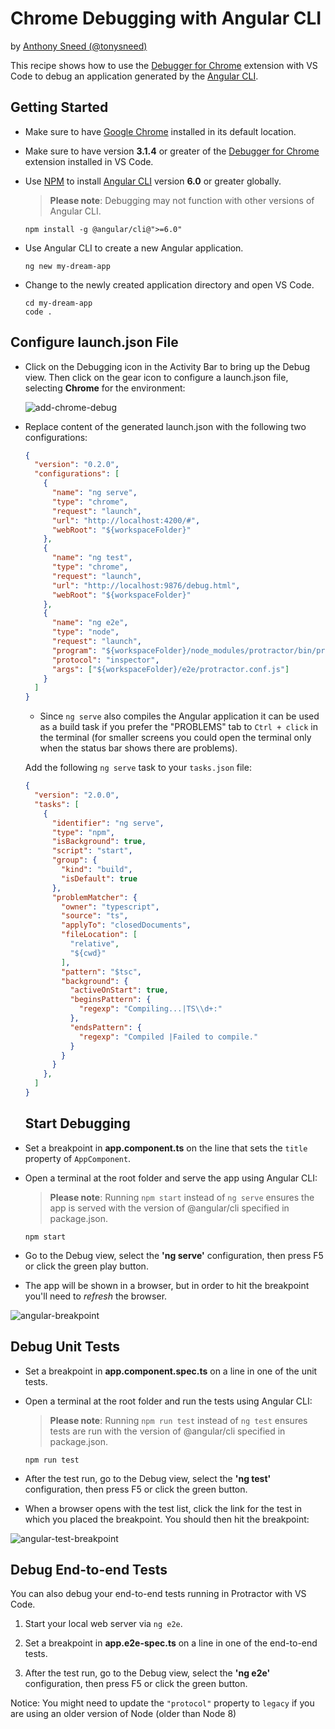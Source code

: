 # Chrome Debugging with Angular CLI

by [Anthony Sneed (@tonysneed)](https://github.com/tonysneed)

This recipe shows how to use the [Debugger for Chrome](https://github.com/Microsoft/vscode-chrome-debug) extension with VS Code to debug
an application generated by the [Angular CLI](https://cli.angular.io/).

## Getting Started

- Make sure to have [Google Chrome](https://www.google.com/chrome) installed in its default location.

- Make sure to have version **3.1.4** or greater of the [Debugger for Chrome](https://marketplace.visualstudio.com/items?itemName=msjsdiag.debugger-for-chrome) extension installed in VS Code.

- Use [NPM](https://www.npmjs.com) to install [Angular CLI](https://cli.angular.io) version **6.0** or greater globally.

  > **Please note**: Debugging may not function with other versions of Angular CLI.

    ```
    npm install -g @angular/cli@">=6.0"
    ```

- Use Angular CLI to create a new Angular application.

    ```
    ng new my-dream-app
    ```

- Change to the newly created application directory and open VS Code.

    ```
    cd my-dream-app
    code .
    ```

## Configure launch.json File

- Click on the Debugging icon in the Activity Bar to bring up the Debug view.
Then click on the gear icon to configure a launch.json file, selecting **Chrome** for the environment:

   ![add-chrome-debug](https://user-images.githubusercontent.com/2836367/27004175-77582668-4dca-11e7-9ce8-30ef3af64a36.png)

- Replace content of the generated launch.json with the following two configurations:

  ```json
  {
    "version": "0.2.0",
    "configurations": [
      {
        "name": "ng serve",
        "type": "chrome",
        "request": "launch",
        "url": "http://localhost:4200/#",
        "webRoot": "${workspaceFolder}"
      },
      {
        "name": "ng test",
        "type": "chrome",
        "request": "launch",
        "url": "http://localhost:9876/debug.html",
        "webRoot": "${workspaceFolder}"
      },
      {
        "name": "ng e2e",
        "type": "node",
        "request": "launch",
        "program": "${workspaceFolder}/node_modules/protractor/bin/protractor",
        "protocol": "inspector",
        "args": ["${workspaceFolder}/e2e/protractor.conf.js"]
      }
    ]
  }
  ```

  - Since `ng serve` also compiles the Angular application it can be used as a build task if you prefer the "PROBLEMS" tab to `Ctrl + click` in the terminal (for smaller screens you could open the terminal only when the status bar shows there are problems).
  
  Add the following `ng serve` task to your `tasks.json` file:
  
  ```json
  {
    "version": "2.0.0",
    "tasks": [
      {
        "identifier": "ng serve",
        "type": "npm",
        "isBackground": true,
        "script": "start",
        "group": {
          "kind": "build",
          "isDefault": true
        },
        "problemMatcher": {
          "owner": "typescript",
          "source": "ts",
          "applyTo": "closedDocuments",
          "fileLocation": [
            "relative",
            "${cwd}"
          ],
          "pattern": "$tsc",
          "background": {
            "activeOnStart": true,
            "beginsPattern": {
              "regexp": "Compiling...|TS\\d+:"
            },
            "endsPattern": {
              "regexp": "Compiled |Failed to compile."
            }
          }
        }
      },
    ]
  }
  ```

  ## Start Debugging

- Set a breakpoint in **app.component.ts** on the line that sets the `title` property of `AppComponent`.

- Open a terminal at the root folder and serve the app using Angular CLI:

  > **Please note**: Running `npm start` instead of `ng serve` ensures the app is served with the version of @angular/cli specified in package.json.

  ```
  npm start
  ```

- Go to the Debug view, select the **'ng serve'** configuration, then press F5 or click the green play button.

- The app will be shown in a browser, but in order to hit the breakpoint you'll need to *refresh* the browser.

![angular-breakpoint](https://user-images.githubusercontent.com/2836367/27004337-40bca8d8-4dcd-11e7-837e-b7602a3a622a.png)

## Debug Unit Tests

- Set a breakpoint in **app.component.spec.ts** on a line in one of the unit tests.

- Open a terminal at the root folder and run the tests using Angular CLI:

  > **Please note**: Running `npm run test` instead of `ng test` ensures tests are run with the version of @angular/cli specified in package.json.

  ```
  npm run test
  ```

- After the test run, go to the Debug view, select the **'ng test'** configuration, then press F5 or click the green button.

- When a browser opens with the test list, click the link for the test in which you placed the breakpoint. You should then hit the breakpoint:

![angular-test-breakpoint](https://user-images.githubusercontent.com/2836367/27004448-e5134ff8-4dce-11e7-8145-69de0956dd07.png)


## Debug End-to-end Tests

You can also debug your end-to-end tests running in Protractor with VS Code.

1. Start your local web server via `ng e2e`.

2. Set a breakpoint in **app.e2e-spec.ts** on a line in one of the end-to-end tests.

3. After the test run, go to the Debug view, select the **'ng e2e'** configuration, then press F5 or click the green button.

Notice: You might need to update the `"protocol"` property to `legacy` if you are using an older version of Node (older than Node 8)
